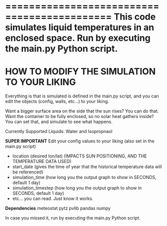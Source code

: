 ============================================
This code simulates liquid temperatures in an enclosed space. Run by executing the main.py Python script.
============================================
HOW TO MODIFY THE SIMULATION TO YOUR LIKING
============================================
Everything is that is simulated is defined in the main.py script, and you can edit the objects (config, walls, etc...) to your liking.

Want a bigger surface area on the side that the sun rises? You can do that.
Want the container to be fully enclosed, so no solar heat gathers inside? You can set that, and simulate to see what happens.

Currently Supported Liquids: Water and Isopropnaol

**SUPER IMPORTANT**
Edit your config values to your liking (also set in the main.py script)
- location (desired lon/lat) (IMPACTS SUN POSITIONING, AND THE TEMPERATURE DATA USED)
- start_date (gives the time of year that the historical temperature data will be referenced)
- simulation_time (how long you the output graph to show in SECONDS, default 1 day)
- simulation_timestep (how long you the output graph to show in SECONDS, default 1 day)
- etc... you can read. Just know it works.

**Dependencies**
meteostat
pytz
pvlib
pandas
numpy

In case you missed it, run by executing the main.py Python script.